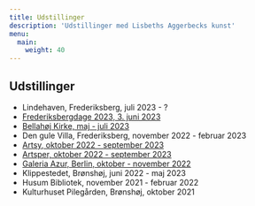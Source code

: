 ```yaml
---
title: Udstillinger
description: 'Udstillinger med Lisbeths Aggerbecks kunst'
menu:
  main:
    weight: 40
---
```


## Udstillinger

- Lindehaven, Frederiksberg, juli 2023 - ?
- [Frederiksbergdage 2023, 3. juni 2023](https://frbdage.frederiksberg.dk/events/kultunaut/full/16486969/Byfest_p_Betty_Nansens_Plads?tmplid=arrmore&ArrNr=16486969)
- [Bellahøj Kirke, maj - juli 2023](https://bellahoejkirke.dk/blog/123475/kunstudstilling-forarsfryd-lisbeth-aggerbeck-udstiller-i-bellahoj-kirke-i-maj/juni)
- Den gule Villa, Frederiksberg, november 2022 - februar 2023
- [Artsy, oktober 2022 - september 2023](https://www.artsy.net/galeria-azur/artist/lisbeth-aggerbeck)
- [Artsper, oktober 2022 - september 2023](https://www.artsper.com/us/contemporary-artists/denmark/109065/lisbeth-aggerbeck)
- [Galeria Azur, Berlin, oktober - november 2022](https://galeriaazur.art/de/)
- Klippestedet, Brønshøj, juni 2022 - maj 2023
- Husum Bibliotek, november 2021 - februar 2022
- Kulturhuset Pilegården, Brønshøj, oktober 2021
